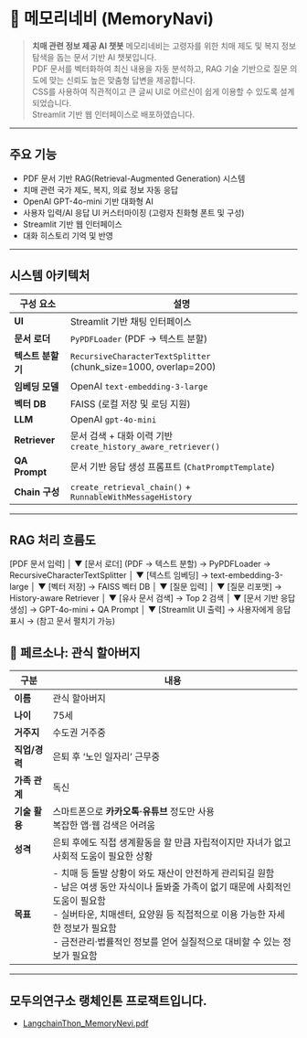 # 🧭 메모리네비 (MemoryNavi)
> **치매 관련 정보 제공 AI 챗봇**
> 메모리네비는 고령자를 위한 치매 제도 및 복지 정보 탐색을 돕는 문서 기반 AI 챗봇입니다.      
> PDF 문서를 벡터화하여 최신 내용을 자동 분석하고, RAG 기술 기반으로 질문 의도에 맞는 신뢰도 높은 맞춤형 답변을 제공합니다.    
> CSS를 사용하여 직관적이고 큰 글씨 UI로 어르신이 쉽게 이용할 수 있도록 설계되었습니다.    
> Streamlit 기반 웹 인터페이스로 배포하였습니다.

---

## 주요 기능
- PDF 문서 기반 RAG(Retrieval-Augmented Generation) 시스템
- 치매 관련 국가 제도, 복지, 의료 정보 자동 응답
- OpenAI GPT-4o-mini 기반 대화형 AI
- 사용자 입력/AI 응답 UI 커스터마이징 (고령자 친화형 폰트 및 구성)
- Streamlit 기반 웹 인터페이스
- 대화 히스토리 기억 및 반영

---

## 시스템 아키텍처

| 구성 요소       | 설명 |
|----------------|------|
| **UI**         | Streamlit 기반 채팅 인터페이스 |
| **문서 로더**  | `PyPDFLoader` (PDF → 텍스트 분할) |
| **텍스트 분할기** | `RecursiveCharacterTextSplitter` (chunk_size=1000, overlap=200) |
| **임베딩 모델** | OpenAI `text-embedding-3-large` |
| **벡터 DB**    | FAISS (로컬 저장 및 로딩 지원) |
| **LLM**        | OpenAI `gpt-4o-mini` |
| **Retriever**  | 문서 검색 + 대화 이력 기반 `create_history_aware_retriever()` |
| **QA Prompt**  | 문서 기반 응답 생성 프롬프트 (`ChatPromptTemplate`) |
| **Chain 구성** | `create_retrieval_chain()` + `RunnableWithMessageHistory` |

---

## RAG 처리 흐름도

[PDF 문서 입력]
        │
        ▼
[문서 로더]
(PDF → 텍스트 분할)
→ PyPDFLoader
→ RecursiveCharacterTextSplitter
        │
        ▼
[텍스트 임베딩]
→ text-embedding-3-large
        │
        ▼
[벡터 저장]
→ FAISS 벡터 DB
        │
        ▼
[질문 입력]
        │
        ▼
[질문 리포맷]
→ History-aware Retriever
        │
        ▼
[유사 문서 검색]
→ Top 2 검색
        │
        ▼
[문서 기반 응답 생성]
→ GPT-4o-mini + QA Prompt
        │
        ▼
[Streamlit UI 출력]
→ 사용자에게 응답 표시
→ (참고 문서 펼치기 가능)


## 👴 페르소나: 관식 할아버지

| 구분       | 내용 |
|------------|------|
| **이름**    | 관식 할아버지 |
| **나이**    | 75세 |
| **거주지**  | 수도권 거주중 |
| **직업/경력** | 은퇴 후 ‘노인 일자리’ 근무중 |
| **가족 관계** | 독신 |
| **기술 활용** | 스마트폰으로 **카카오톡·유튜브** 정도만 사용<br>복잡한 앱·웹 검색은 어려움 |
| **성격**    | 은퇴 후에도 직접 생계활동을 할 만큼 자립적이지만 자녀가 없고 사회적 도움이 필요한 상황 |
| **목표**    | - 치매 등 돌발 상황이 와도 재산이 안전하게 관리되길 원함<br>- 남은 여생 동안 자식이나 돌봐줄 가족이 없기 때문에 사회적인 도움이 필요함<br>- 실버타운, 치매센터, 요양원 등 직접적으로 이용 가능한 자세한 정보가 필요함<br>- 금전관리·법률적인 정보를 얻어 실질적으로 대비할 수 있는 정보가 필요함 |

---

## 모두의연구소 랭체인톤 프로잭트입니다.
- [LangchainThon_MemoryNevi.pdf](https://github.com/user-attachments/files/21020923/LangchainThon_MemoryNevi.pdf)


